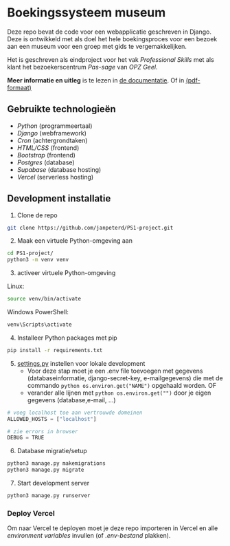 # Boekingssysteem museum

Deze repo bevat de code voor een webapplicatie geschreven in Django. Deze is ontwikkeld met als doel het hele boekingsproces voor een bezoek aan een museum voor een groep met gids te vergemakkelijken.

Het is geschreven als eindproject voor het vak _Professional Skills_ met als klant het bezoekerscentrum _Pas-sage_ van _OPZ Geel_.

**Meer informatie en uitleg** is te lezen in [de documentatie](./documentatie/documentatie.md). Of in [(pdf-formaat)](./documentatie/documentatie.pdf)

## Gebruikte technologieën

- _Python_ (programmeertaal)
- _Django_ (webframework)
- _Cron_ (achtergrondtaken)
- _HTML/CSS_ (frontend)
- _Bootstrap_ (frontend)
- _Postgres_ (database)
- _Supabase_ (database hosting)
- _Vercel_ (serverless hosting)

## Development installatie

1. Clone de repo

```bash
git clone https://github.com/janpeterd/PS1-project.git

```

2. Maak een virtuele Python-omgeving aan

```bash
cd PS1-project/
python3 -m venv venv
```

3. activeer virtuele Python-omgeving

Linux:

```bash
source venv/bin/activate
```

Windows PowerShell:

```powershell
venv\Scripts\activate
```

4. Installeer Python packages met pip

```bash
pip install -r requirements.txt
```

5. [settings.py](./djangoProject/settings.py) instellen voor lokale development
   - Voor deze stap moet je een .env file toevoegen met gegevens (databaseinformatie, django-secret-key, e-mailgegevens) die met de commando `python os.environ.get("NAME")` opgehaald worden.
     OF
   - verander alle lijnen met `python os.environ.get("")` door je eigen gegevens (database,e-mail, ...)

```python
# voeg localhost toe aan vertrouwde domeinen
ALLOWED_HOSTS = ["localhost"]

# zie errors in browser
DEBUG = TRUE
```

6. Database migratie/setup

```bash
python3 manage.py makemigrations
python3 manage.py migrate

```

7. Start development server

```bash
python3 manage.py runserver
```

### Deploy Vercel

Om naar Vercel te deployen moet je deze repo importeren in Vercel en alle _environment variables_ invullen (of _.env-bestand_ plakken).
